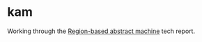 # kam

Working through the [Region-based abstract machine](https://citeseerx.ist.psu.edu/viewdoc/download?doi=10.1.1.68.304&rep=rep1&type=pdf) tech report.
